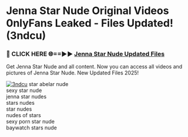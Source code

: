 # Jenna Star Nude Original Videos 0nlyFans Leaked - Files Updated! (3ndcu)

<h3>🔴 CLICK HERE 🌐==►► <a href="https://tinyurl.com/5h6xmrr3" rel="nofollow">Jenna Star Nude Updated Files</a></h3>

Get Jenna Star Nude and all content. Now you can access all videos and pictures of Jenna Star Nude. New Updated Files 2025!

[![3ndcu](https://i.imgur.com/KVD873Z.gif)](https://tinyurl.com/5h6xmrr3)
star abelar nude<br>
sexy star nude<br>
jenna star nudes<br>
stars nudes<br>
star nudes<br>
nudes of stars<br>
sexy porn star nude<br>
baywatch stars nude